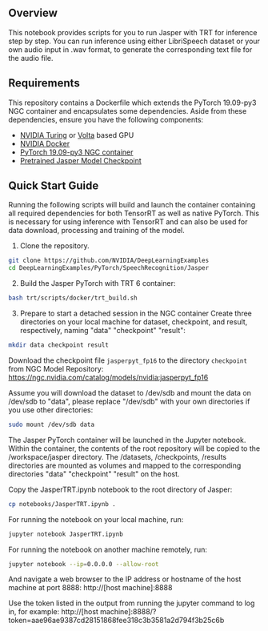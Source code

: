## Overview

This notebook provides scripts for you to run Jasper with TRT for inference step by step. You can run inference using either LibriSpeech dataset or your own audio input in .wav format, to generate the corresponding text file for the audio file. 

## Requirements

This repository contains a Dockerfile which extends the PyTorch 19.09-py3 NGC container and encapsulates some dependencies. Aside from these dependencies, ensure you have the following components:

* [NVIDIA Turing](https://www.nvidia.com/en-us/geforce/turing/) or [Volta](https://www.nvidia.com/en-us/data-center/volta-gpu-architecture/) based GPU    
* [NVIDIA Docker](https://github.com/NVIDIA/nvidia-docker)
* [PyTorch 19.09-py3 NGC container](https://ngc.nvidia.com/catalog/containers/nvidia:pytorch)
* [Pretrained Jasper Model Checkpoint](https://ngc.nvidia.com/catalog/models/nvidia:jasperpyt_fp16)

## Quick Start Guide

Running the following scripts will build and launch the container containing all required dependencies for both TensorRT as well as native PyTorch. This is necessary for using inference with TensorRT and can also be used for data download, processing and training of the model.

1. Clone the repository.

```bash
git clone https://github.com/NVIDIA/DeepLearningExamples
cd DeepLearningExamples/PyTorch/SpeechRecognition/Jasper
```
2. Build the Jasper PyTorch with TRT 6 container:

```bash
bash trt/scripts/docker/trt_build.sh
```
3. Prepare to start a detached session in the NGC container
Create three directories on your local machine for dataset, checkpoint, and result, respectively, naming "data" "checkpoint" "result":

```bash
mkdir data checkpoint result
```
Download the checkpoint file `jasperpyt_fp16` to the directory `checkpoint` from NGC Model Repository: https://ngc.nvidia.com/catalog/models/nvidia:jasperpyt_fp16

Assume you will download the dataset to /dev/sdb and mount the data on /dev/sdb to "data", please replace "/dev/sdb" with your own directories if you use other directories:

```bash
sudo mount /dev/sdb data
```

The Jasper PyTorch container will be launched in the Jupyter notebook. Within the container, the contents of the root repository will be copied to the /workspace/jasper directory. The /datasets, /checkpoints, /results directories are mounted as volumes and mapped to the corresponding directories "data" "checkpoint" "result" on the host.

Copy the JasperTRT.ipynb notebook to the root directory of Jasper:

```bash
cp notebooks/JasperTRT.ipynb .
```

For running the notebook on your local machine, run:

```bash
jupyter notebook JasperTRT.ipynb
```
For running the notebook on another machine remotely, run: 

```bash
jupyter notebook --ip=0.0.0.0 --allow-root
```
And navigate a web browser to the IP address or hostname of the host machine at port 8888: http://[host machine]:8888

Use the token listed in the output from running the jupyter command to log in, for example: http://[host machine]:8888/?token=aae96ae9387cd28151868fee318c3b3581a2d794f3b25c6b



